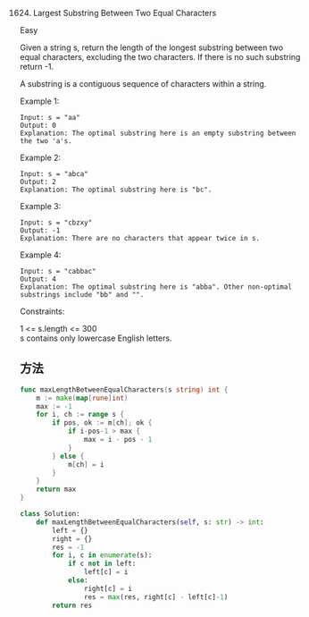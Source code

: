 1624. Largest Substring Between Two Equal Characters


Easy


Given a string s, return the length of the longest substring between two equal characters, excluding the two characters. If there is no such substring return -1.

A substring is a contiguous sequence of characters within a string.

 

Example 1:

```
Input: s = "aa"
Output: 0
Explanation: The optimal substring here is an empty substring between the two 'a's.
```

Example 2:

```
Input: s = "abca"
Output: 2
Explanation: The optimal substring here is "bc".
```

Example 3:

```
Input: s = "cbzxy"
Output: -1
Explanation: There are no characters that appear twice in s.
```

Example 4:

```
Input: s = "cabbac"
Output: 4
Explanation: The optimal substring here is "abba". Other non-optimal substrings include "bb" and "".
```

Constraints:

1 <= s.length <= 300   
s contains only lowercase English letters.


## 方法


```go
func maxLengthBetweenEqualCharacters(s string) int {
    m := make(map[rune]int)
	max := -1
	for i, ch := range s {
		if pos, ok := m[ch]; ok {
			if i-pos-1 > max {
				max = i - pos - 1
			}
		} else {
			m[ch] = i
		}
	}
	return max
}
```


```python
class Solution:
    def maxLengthBetweenEqualCharacters(self, s: str) -> int:
        left = {}
        right = {}
        res = -1
        for i, c in enumerate(s):
            if c not in left:
                left[c] = i
            else:
                right[c] = i
                res = max(res, right[c] - left[c]-1)
        return res
```